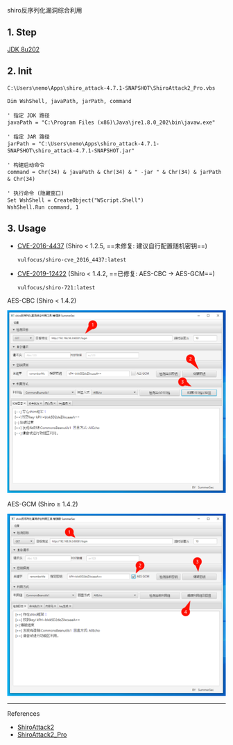 shiro反序列化漏洞综合利用

## 1. Step

[JDK 8u202](https://www.oracle.com/java/technologies/javase/javase8-archive-downloads.html)

## 2. Init

```
C:\Users\nemo\Apps\shiro_attack-4.7.1-SNAPSHOT\ShiroAttack2_Pro.vbs
```

```
Dim WshShell, javaPath, jarPath, command

' 指定 JDK 路径
javaPath = "C:\Program Files (x86)\Java\jre1.8.0_202\bin\javaw.exe"

' 指定 JAR 路径
jarPath = "C:\Users\nemo\Apps\shiro_attack-4.7.1-SNAPSHOT\shiro_attack-4.7.1-SNAPSHOT.jar"

' 构建启动命令
command = Chr(34) & javaPath & Chr(34) & " -jar " & Chr(34) & jarPath & Chr(34)

' 执行命令 (隐藏窗口)
Set WshShell = CreateObject("WScript.Shell")
WshShell.Run command, 1

```

## 3. Usage

- [CVE-2016-4437](https://hackerone.com/hacktivity/cve_discovery?id=CVE-2016-4437) (Shiro < 1.2.5, ==未修复: 建议自行配置随机密钥==)

  ```
  vulfocus/shiro-cve_2016_4437:latest
  ```

- [CVE-2019-12422](https://hackerone.com/hacktivity/cve_discovery?id=CVE-2019-12422) (Shiro < 1.4.2, ==已修复: AES-CBC -> AES-GCM==)

  ```
  vulfocus/shiro-721:latest
  ```

AES-CBC (Shiro < 1.4.2)

![AES-CBC](./../../../../../images/ShiroAttack2/AES-CBC.png)

AES-GCM (Shiro ≥ 1.4.2)

![AES-GCM](./../../../../../images/ShiroAttack2/AES-GCM.png)

---

References

- [ShiroAttack2](https://github.com/SummerSec/ShiroAttack2)
- [ShiroAttack2_Pro](https://github.com/Chave0v0/ShiroAttack2_Pro)

